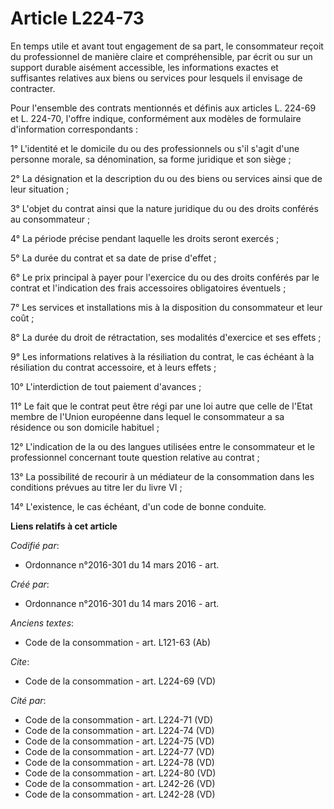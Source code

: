 # Article L224-73

En temps utile et avant tout engagement de sa part, le consommateur reçoit du professionnel de manière claire et
compréhensible, par écrit ou sur un support durable aisément accessible, les informations exactes et suffisantes relatives
aux biens ou services pour lesquels il envisage de contracter. 

Pour l'ensemble des contrats mentionnés et définis aux articles L. 224-69 et L. 224-70, l'offre indique, conformément aux
modèles de formulaire d'information correspondants : 

1° L'identité et le domicile du ou des professionnels ou s'il s'agit d'une personne morale, sa dénomination, sa forme
juridique et son siège ; 

2° La désignation et la description du ou des biens ou services ainsi que de leur situation ; 

3° L'objet du contrat ainsi que la nature juridique du ou des droits conférés au consommateur ; 

4° La période précise pendant laquelle les droits seront exercés ; 

5° La durée du contrat et sa date de prise d'effet ; 

6° Le prix principal à payer pour l'exercice du ou des droits conférés par le contrat et l'indication des frais accessoires
obligatoires éventuels ; 

7° Les services et installations mis à la disposition du consommateur et leur coût ; 

8° La durée du droit de rétractation, ses modalités d'exercice et ses effets ; 

9° Les informations relatives à la résiliation du contrat, le cas échéant à la résiliation du contrat accessoire, et à leurs
effets ; 

10° L'interdiction de tout paiement d'avances ; 

11° Le fait que le contrat peut être régi par une loi autre que celle de l'Etat membre de l'Union européenne dans lequel le
consommateur a sa résidence ou son domicile habituel ; 

12° L'indication de la ou des langues utilisées entre le consommateur et le professionnel concernant toute question relative
au contrat ; 

13° La possibilité de recourir à un médiateur de la consommation dans les conditions prévues au titre Ier du livre VI ; 

14° L'existence, le cas échéant, d'un code de bonne conduite.

**Liens relatifs à cet article**

_Codifié par_:

  - Ordonnance n°2016-301 du 14 mars 2016 - art.

_Créé par_:

  - Ordonnance n°2016-301 du 14 mars 2016 - art.

_Anciens textes_:

  - Code de la consommation - art. L121-63 (Ab)

_Cite_:

  - Code de la consommation - art. L224-69 (VD)

_Cité par_:

  - Code de la consommation - art. L224-71 (VD)
  - Code de la consommation - art. L224-74 (VD)
  - Code de la consommation - art. L224-75 (VD)
  - Code de la consommation - art. L224-77 (VD)
  - Code de la consommation - art. L224-78 (VD)
  - Code de la consommation - art. L224-80 (VD)
  - Code de la consommation - art. L242-26 (VD)
  - Code de la consommation - art. L242-28 (VD)
